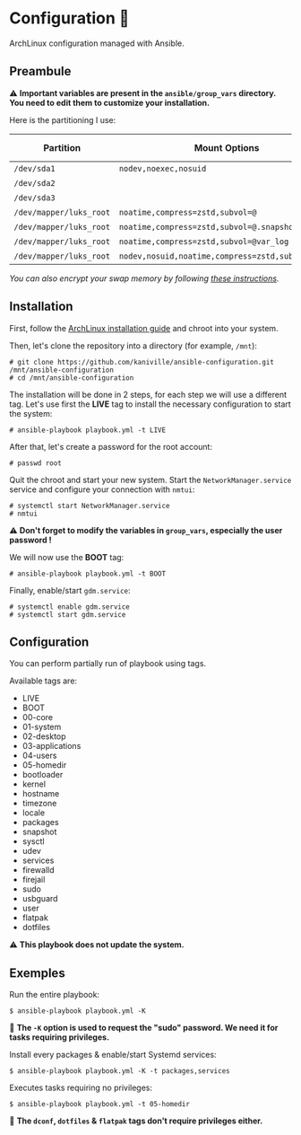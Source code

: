 # Configuration 🌸

ArchLinux configuration managed with Ansible.

## Preambule

⚠️ **Important variables are present in the `ansible/group_vars` directory. You need to edit them to customize your installation.**

Here is the partitioning I use:

| Partition                 | Mount Options                                     | Filesystem | Mount Point   |
|---------------------------|---------------------------------------------------|------------|---------------|
| `/dev/sda1`               | `nodev,noexec,nosuid`                             | vfat       | `/boot`       |
| `/dev/sda2`               |                                                   | swap       | none          |
| `/dev/sda3`               |                                                   | luks2      |               |
| `/dev/mapper/luks_root`   | `noatime,compress=zstd,subvol=@`                  | btrfs      | `/`           |
| `/dev/mapper/luks_root`   | `noatime,compress=zstd,subvol=@.snapshots`        | btrfs      | `/.snapshots` |
| `/dev/mapper/luks_root`   | `noatime,compress=zstd,subvol=@var_log`           | btrfs      | `/var/log`    |
| `/dev/mapper/luks_root`   | `nodev,nosuid,noatime,compress=zstd,subvol=@home` | btrfs      | `/home`       |

*You can also encrypt your swap memory by following [these instructions](https://wiki.archlinux.org/title/Dm-crypt/Swap_encryption).*

## Installation

First, follow the [ArchLinux installation guide](https://wiki.archlinux.org/title/Installation_guide) and chroot into your system.

Then, let's clone the repository into a directory (for example, `/mnt`):
```
# git clone https://github.com/kaniville/ansible-configuration.git /mnt/ansible-configuration
# cd /mnt/ansible-configuration
```

The installation will be done in 2 steps, for each step we will use a different tag.
Let's use first the **LIVE** tag to install the necessary configuration to start the system:
```
# ansible-playbook playbook.yml -t LIVE
```

After that, let's create a password for the root account:
```
# passwd root
```

Quit the chroot and start your new system.
Start the `NetworkManager.service` service and configure your connection with `nmtui`:
```
# systemctl start NetworkManager.service
# nmtui
```

⚠️ **Don't forget to modify the variables in `group_vars`, especially the user password !**

We will now use the **BOOT** tag:
```
# ansible-playbook playbook.yml -t BOOT
```

Finally, enable/start `gdm.service`:
```
# systemctl enable gdm.service
# systemctl start gdm.service
```

## Configuration

You can perform partially run of playbook using tags.

Available tags are:
- LIVE
- BOOT
- 00-core
- 01-system
- 02-desktop
- 03-applications
- 04-users
- 05-homedir
- bootloader
- kernel
- hostname
- timezone
- locale
- packages
- snapshot
- sysctl
- udev
- services
- firewalld
- firejail
- sudo
- usbguard
- user
- flatpak
- dotfiles

⚠️ **This playbook does not update the system.**

## Exemples

Run the entire playbook:
```
$ ansible-playbook playbook.yml -K
```

📌 **The `-K` option is used to request the "sudo" password. We need it for tasks requiring privileges.**

Install every packages & enable/start Systemd services:
```
$ ansible-playbook playbook.yml -K -t packages,services
```

Executes tasks requiring no privileges:
```
$ ansible-playbook playbook.yml -t 05-homedir
```
📌 **The `dconf`, `dotfiles` & `flatpak` tags don't require privileges either.**
